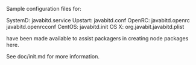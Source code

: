 Sample configuration files for:

SystemD: javabitd.service
Upstart: javabitd.conf
OpenRC:  javabitd.openrc
         javabitd.openrcconf
CentOS:  javabitd.init
OS X:    org.javabit.javabitd.plist

have been made available to assist packagers in creating node packages here.

See doc/init.md for more information.
